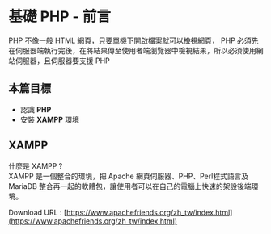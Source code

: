 # 基礎 PHP - 前言

PHP 不像一般 HTML 網頁，只要單機下開啟檔案就可以檢視網頁， PHP 必須先在伺服器端執行完後，在將結果傳至使用者端瀏覽器中檢視結果，所以必須使用網站伺服器，且伺服器要支援 PHP

## 本篇目標

 - 認識 **PHP**  
 - 安裝 **XAMPP** 環境

## **XAMPP**

什麼是 XAMPP ?  
XAMPP 是一個整合的環境，把 Apache 網頁伺服器、PHP、Perl程式語言及 MariaDB 整合再一起的軟體包，讓使用者可以在自己的電腦上快速的架設後端環境。

Download URL : [https://www.apachefriends.org/zh_tw/index.html](https://www.apachefriends.org/zh_tw/index.html)

